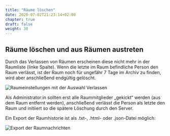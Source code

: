 ```yaml
---
title: "Räume löschen"
date: 2020-07-02T21:23:14+02:00
chapter: true
draft: false
weight: 30
---
```

## Räume löschen und aus Räumen austreten


Durch das Verlassen von Räumen erscheinen diese nicht mehr in der Raumliste (linke Spalte). Wenn die letzte im Raum befindliche Person den Raum verlässt, ist der Raum noch für ungefähr 7 Tage im Archiv zu finden, wird aber anschließend endgültig gelöscht.

![Raumeinstellungen mit der Auswahl Verlassen](/images/01_Leave_de.png)

Als Administrator:in sollten erst alle Raummitglieder „gekickt“ werden (aus dem Raum entfernt werden), anschließend verlässt die Person als letzte den Raum und initiiert so die spätere Löschung durch den Server.

Ein Export der Raumhistorie ist als .txt-, .html- oder .json-Datei möglich:

![Export der Raumnachrichten](https://element.io/blog/content/images/size/w1000/2021/10/Screenshot-2021-10-11-at-10.21.21.png)
